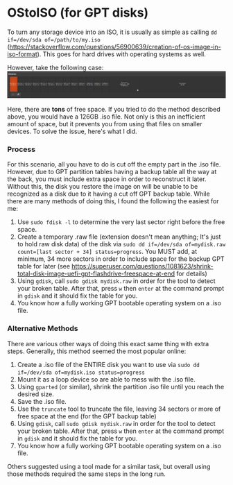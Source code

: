 # OStoISO (for GPT disks)
To turn any storage device into an ISO, it is usually as simple as calling `dd if=/dev/sda of=/path/to/my.iso` (https://stackoverflow.com/questions/56900639/creation-of-os-image-in-iso-format). This goes for hard drives with operating systems as well.

However, take the following case:
![example_partitions.png](images/example_partitions.png)

Here, there are **tons** of free space. If you tried to do the method described above, you would have a 126GB .iso file. Not only is this an inefficient amount of space, but it prevents you from using that files on smaller devices. To solve the issue, here's what I did.

### Process
For this scenario, all you have to do is cut off the empty part in the .iso file. However, due to GPT partition tables having a backup table all the way at the back, you must include extra space in order to reconstruct it later. Without this, the disk you restore the image on will be unable to be recognized as a disk due to it having a cut off GPT backup table. While there are many methods of doing this, I found the following the easiest for me:

1. Use `sudo fdisk -l` to determine the very last sector right before the free space.
2. Create a temporary .raw file (extension doesn't mean anything; It's just to hold raw disk data) of the disk via `sudo dd if=/dev/sda of=mydisk.raw count=[last sector + 34] status=progress`. You MUST add, at minimum, 34 more sectors in order to include space for the backup GPT table for later (see https://superuser.com/questions/1081623/shrink-total-disk-image-uefi-gpt-flashdrive-freespace-at-end for details)
3. Using `gdisk`, call `sudo gdisk mydisk.raw` in order for the tool to detect your broken table. After that, press `w` then `enter` at the command prompt in `gdisk` and it should fix the table for you. 
4. You know how a fully working GPT bootable operating system on a .iso file.

### Alternative Methods
There are various other ways of doing this exact same thing with extra steps. Generally, this method seemed the most popular online:

1. Create a .iso file of the ENTIRE disk you want to use via `sudo dd if=/dev/sda of=mydisk.iso status=progress`
2. Mount it as a loop device so are able to mess with the .iso file.
3. Using `gparted` (or similar), shrink the partition .iso file until you reach the desired size.
4. Save the .iso file.
5. Use the `truncate` tool to truncate the file, leaving 34 sectors or more of free space at the end (for the GPT backup table)
6. Using `gdisk`, call `sudo gdisk mydisk.raw` in order for the tool to detect your broken table. After that, press `w` then `enter` at the command prompt in `gdisk` and it should fix the table for you. 
7. You know how a fully working GPT bootable operating system on a .iso file.

Others suggested using a tool made for a similar task, but overall using those methods required the same steps in the long run. 
